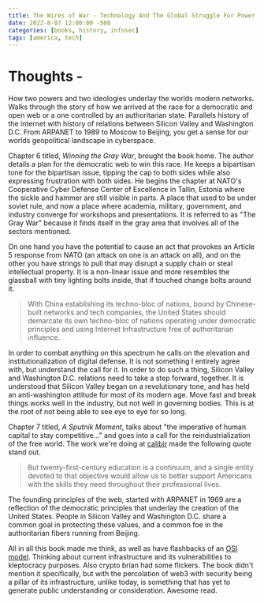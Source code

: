 ```yaml
---
title: The Wires of War - Technology And The Global Struggle For Power | Jacob Helberg
date: 2022-8-07 12:00:00 -500
categories: [books, history, infosec]
tags: [america, tech]
---
```


# Thoughts -

How two powers and two ideologies underlay the worlds modern networks. Walks through the story of how we arrived at the race for a democratic and open web or a one controlled by an authoritarian state. Parallels history of the internet with history of relations between Silicon Valley and Washington D.C. From ARPANET to 1989 to Moscow to Beijing, you get a sense for our worlds geopolitical landscape in cyberspace.

Chapter 6 titled, _Winning the Gray War_, brought the book home. The author details a plan for the democratic web to win this race. He keeps a bipartisan tone for the bipartisan issue, tipping the cap to both sides while also expressing frustration with both sides. He begins the chapter at NATO's Cooperative Cyber Defense Center of Excellence in Tallin, Estonia where the sickle and hammer are still visible in parts. A place that used to be under soviet rule, and now a place where academia, military, government, and industry converge for workshops and presentations. It is referred to as "The Gray War" because it finds itself in the gray area that involves all of the sectors mentioned.

On one hand you have the potential to cause an act that provokes an Article 5 response from NATO (an attack on one is an attack on all), and on the other you have strings to pull that may disrupt a supply chain or steal intellectual property. It is a non-linear issue and more resembles the glassball with tiny lighting bolts inside, that if touched change bolts around it.

>With China establishing its techno-bloc of nations, bound by Chinese-built networks and tech companies, the United States should demarcate its own techno-bloc of nations operating under democratic principles and using Internet Infrastructure free of authoritarian influence.

In order to combat anything on this spectrum he calls on the elevation and institutionalization of digital defense. It is not something I entirely agree with, but understand the call for it. In order to do such a thing, Silicon Valley and Washington D.C. relations need to take a step forward, together. It is understood that Silicon Valley began on a revolutionary tone, and has held an anti-washington attitude for most of its modern age. Move fast and break things works well in the industry, but not well in governing bodies. This is at the root of not being able to see eye to eye for so long.

Chapter 7 titled, _A Sputnik Moment_, talks about "the imperative of human capital to stay competitive..." and goes into a call for the reindustrialization of the free world. The work we're doing at [calibir](https://calibir.com/) made the following quote stand out.

>But twenty-first-century education is a continuum, and a single entity devoted to that objective would allow us to better support Americans with the skills they need throughout their professional lives.

The founding principles of the web, started with ARPANET in 1969 are a reflection of the democratic principles that underlay the creation of the United States. People in Silicon Valley and Washington D.C. share a common goal in protecting these values, and a common foe in the authoritarian fibers running from Beijing.

All in all this book made me think, as well as have flashbacks of an [OSI model](https://www.wikiwand.com/en/OSI_model). Thinking about current infrastructure and its vulnerabilities to kleptocracy purposes. Also crypto brian had some flickers. The book didn't mention it specifically, but with the percolation of web3 with security being a pillar of its infrastructure, unlike today, is something that has yet to generate public understanding or consideration. Awesome read.
